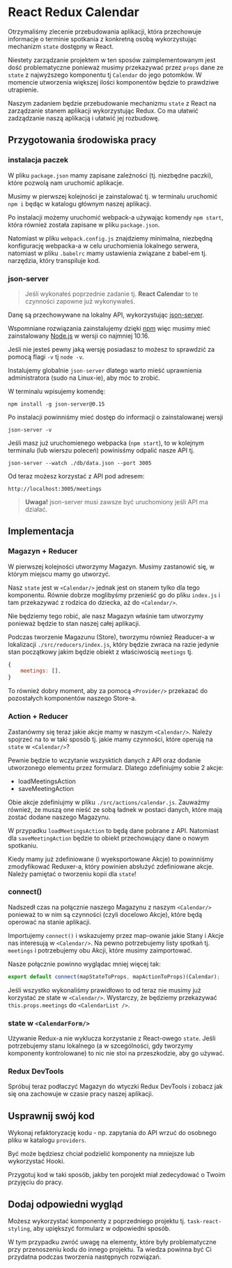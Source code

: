 # React Redux Calendar

Otrzymaliśmy zlecenie przebudowania aplikacji, która przechowuje informacje o terminie spotkania z konkretną osobą wykorzystując mechanizm `state` dostępny w React. 

Niestety zarządzanie projektem w ten sposów zaimplementowanym jest dość problematyczne ponieważ musimy przekazywać przez `props` dane ze `state` z najwyższego komponentu tj `Calendar` do jego potomków. W momencie utworzenia większej ilości komponentów będzie to prawdziwe utrapienie.

Naszym zadaniem będzie przebudowanie mechanizmu `state` z React na zarządzanie stanem aplikacji wykorzystując Redux.
Co ma ułatwić zadządzanie naszą aplikacją i ułatwić jej rozbudowę.

## Przygotowania środowiska pracy

### instalacja paczek

W pliku `package.json` mamy zapisane zależności (tj. niezbędne paczki), które pozwolą nam uruchomić aplikacje.

Musimy w pierwszej kolejności je zainstalować tj. w terminalu uruchomić `npm i` będąc w katalogu głównym naszej aplikacji.

Po instalacji możemy uruchomić webpack-a używając komendy `npm start`, która również została zapisane w pliku `package.json`.

Natomiast w pliku `webpack.config.js` znajdziemy minimalna, niezbędną konfigurację webpacka-a w celu uruchomienia lokalnego serwera, natomiast w pliku `.babelrc` mamy ustawienia związane z babel-em tj. narzędzia, który transpiluje kod. 


### json-server

> Jeśli wykonałeś poprzednie zadanie tj. **React Calendar** to te czynności zapowne już wykonywałeś.

Danę są przechowywane na lokalny API, wykorzystując [json-server](https://github.com/typicode/json-server). 

Wspomniane rozwiązania zainstalujemy dzięki [npm](https://pl.wikipedia.org/wiki/Npm_(manager_pakiet%C3%B3w)) więc musimy mieć zainstalowany [Node.js](https://nodejs.org) w wersji co najmniej 10.16.

Jeśli nie jesteś pewny jaką wersję posiadasz to możesz to sprawdzić za pomocą flagi `-v` tj `node -v`.

Instalujemy globalnie `json-server` dlatego warto mieść uprawnienia administratora (sudo na Linux-ie), aby móc to zrobić.

W terminalu wpisujemy komendę:

```
npm install -g json-server@0.15
```

Po instalacji powinniśmy mieć dostęp do informacji o zainstalowanej wersji 

```
json-server -v
```

Jeśli masz już uruchomienego webpacka (`npm start`), to w kolejnym terminalu (lub wierszu poleceń) powinisśmy odpalić nasze API tj.

```
json-server --watch ./db/data.json --port 3005
```

Od teraz możesz korzystać z API pod adresem:

```
http://localhost:3005/meetings
```

> **Uwaga!** json-server musi zawsze być uruchomiony jeśli API ma działać. 

## Implementacja

### Magazyn + Reducer

W pierwszej kolejności utworzymy Magazyn. Musimy zastanowić się, w którym miejscu mamy go utworzyć.

Nasz `state` jest w `<Calendar/>` jednak jest on stanem tylko dla tego komponentu. Równie dobrze moglibyśmy przenieść go do pliku `index.js` i tam przekazywać z rodzica do dziecka, aż do `<Calendar/>`.

Nie będziemy tego robić, ale nasz Magazyn właśnie tam utworzymy ponieważ będzie to stan naszej całej aplikacji.

Podczas tworzenie Magazunu (Store), tworzymu również Readucer-a w lokalizacji `./src/reducers/index.js`, który będzie zwraca na razie jedynie stan początkowy jakim będzie obiekt z właściwością `meetings` tj.

```javascript
{
    meetings: [],
}
```

To również dobry moment, aby za pomocą `<Provider/>` przekazać do pozostałych komponentów naszego Store-a.


### Action + Reducer

Zastanówmy się teraz jakie akcje mamy w naszym `<Calendar/>`. Należy spojrzeć na to w taki sposób tj. jakie mamy czynności, które operują na `state` w `<Calendar/>`?

Pewnie będzie to wczytanie wszysktich danych z API oraz dodanie utworzonego elementu przez formularz. Dlatego zdefiniujmy sobie 2 akcje:

* loadMeetingsAction
* saveMeetingAction

Obie akcje zdefiniujmy w pliku `./src/actions/calendar.js`. Zauważmy również, że muszą one nieść ze sobą ładnek w postaci danych, które mają zostać dodane naszego Magazynu.

W przypadku `loadMeetingsAction` to będą dane pobrane z API. Natomiast dla `saveMeetingAction` będzie to obiekt przechowujący dane o nowym spotkaniu.

Kiedy mamy już zdefiniowane (i wyeksportowane Akcje) to powinniśmy zmodyfikować Reduxer-a, który powinien absłużyć zdefiniowane akcje. Należy pamiętać o tworzeniu kopii dla `state`!

### connect()

Nadszedł czas na połącznie naszego Magazynu z naszym `<Calendar/>` ponieważ to w nim są czynności (czyli docelowo Akcje), które będą operować na stanie aplikacji.

Importujemy `connect()` i wskazujemy przez map-owanie jakie Stany i Akcje nas interesują w `<Calendar/>`.
Na pewno potrzebujemy listy spotkań tj. `meetings` i potrzebujemy obu Akcji, które musimy zaimportować.

Nasze połącznie powinno wyglądac mniej więcej tak:

```javascript
export default connect(mapStateToProps, mapActionToProps)(Calendar);
```

Jeśli wszystko wykonaliśmy prawidłowo to od teraz nie musimy już korzystać ze state w `<Calendar/>`. Wystarczy, że będziemy przekazywać `this.props.meetings` do `<CalendarList />`.

### state w `<CalendarForm/>`

Używanie Redux-a nie wyklucza korzystanie z React-owego `state`. Jeśli potrzebujemy stanu lokalnego (a w szcególności, gdy tworzymy komponenty kontrolowane) to nic nie stoi na przeszkodzie, aby go używać.


### Redux DevTools

Spróbuj teraz podłaczyć Magazyn do wtyczki Redux DevTools i zobacz jak się ona zachowuje w czasie pracy naszej aplikacji.

## Usprawnij swój kod

Wykonaj refaktoryzację kodu - np. zapytania do API wrzuć do osobnego pliku w katalogu `providers`.

Być może będziesz chciał podzielić komponenty na mniejsze lub wykorzystać Hooki. 

Przygotuj kod w taki sposób, jakby ten porojekt miał zedecydować o Twoim przyjęciu do pracy.

## Dodaj odpowiedni wygląd

Możesz wykorzystać komponenty z poprzedniego projektu tj. `task-react-styling`, aby upiększyć formularz w odpowiedni sposób.

W tym przypadku zwróć uwagę na elementy, które były problematyczne przy przenoszeniu kodu do innego projektu. Ta wiedza powinna być Ci przydatna podczas tworzenia następnych rozwiązań.

